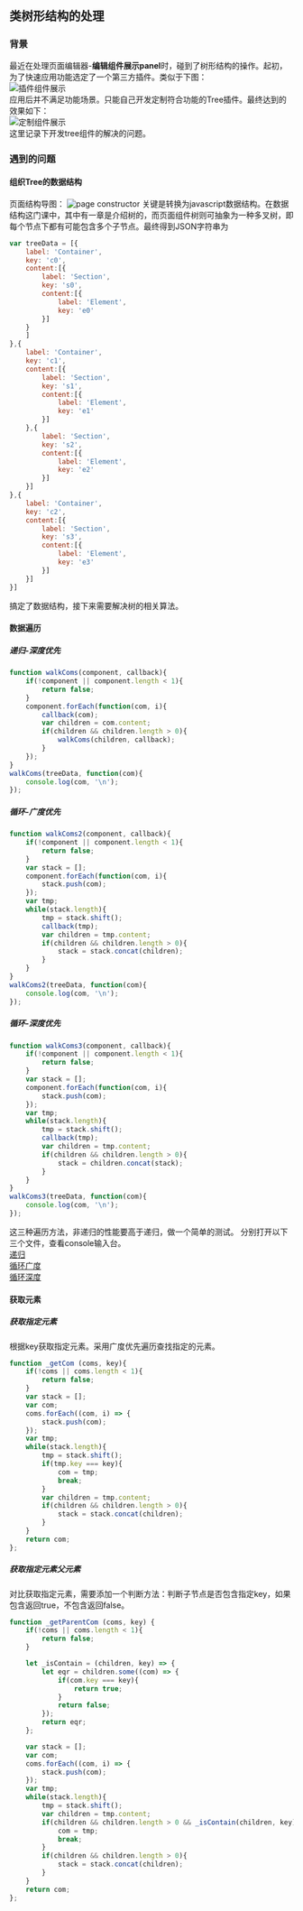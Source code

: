 ## 类树形结构的处理
### 背景
最近在处理页面编辑器-**编辑组件展示panel**时，碰到了树形结构的操作。起初，为了快速应用功能选定了一个第三方插件。类似于下图：  
![插件组件展示](asset/tree_before.png)  
应用后并不满足功能场景。只能自己开发定制符合功能的Tree插件。最终达到的效果如下：  
![定制组件展示](asset/tree.png)  
这里记录下开发tree组件的解决的问题。
### 遇到的问题
#### 组织Tree的数据结构
页面结构导图：
![page constructor](asset/PAGE.png)
关键是转换为javascript数据结构。在数据结构这门课中，其中有一章是介绍树的，而页面组件树则可抽象为一种多叉树，即每个节点下都有可能包含多个子节点。最终得到JSON字符串为
```javascript
var treeData = [{
    label: 'Container',
    key: 'c0',
    content:[{
        label: 'Section',
        key: 's0',
        content:[{
            label: 'Element',
            key: 'e0'
        }]
    }
    ]
},{
    label: 'Container',
    key: 'c1',
    content:[{
        label: 'Section',
        key: 's1',
        content:[{
            label: 'Element',
            key: 'e1'
        }]
    },{
        label: 'Section',
        key: 's2',
        content:[{
            label: 'Element',
            key: 'e2'
        }]
    }]
},{
    label: 'Container',
    key: 'c2',
    content:[{
        label: 'Section',
        key: 's3',
        content:[{
            label: 'Element',
            key: 'e3'
        }]
    }]
}]
```
搞定了数据结构，接下来需要解决树的相关算法。
#### 数据遍历
##### 递归-深度优先
```javascript
function walkComs(component, callback){
    if(!component || component.length < 1){
        return false;
    }
    component.forEach(function(com, i){
        callback(com);
        var children = com.content;
        if(children && children.length > 0){
            walkComs(children, callback);
        }
    });
}
walkComs(treeData, function(com){
    console.log(com, '\n');
});
```
##### 循环-广度优先
```javascript
function walkComs2(component, callback){
    if(!component || component.length < 1){
        return false;
    }
    var stack = [];
    component.forEach(function(com, i){
        stack.push(com);
    });
    var tmp;
    while(stack.length){
        tmp = stack.shift();
        callback(tmp);
        var children = tmp.content;
        if(children && children.length > 0){
            stack = stack.concat(children);
        }
    }
}
walkComs2(treeData, function(com){
    console.log(com, '\n');
});
```
##### 循环-深度优先
```javascript
function walkComs3(component, callback){
    if(!component || component.length < 1){
        return false;
    }
    var stack = [];
    component.forEach(function(com, i){
        stack.push(com);
    });
    var tmp;
    while(stack.length){
        tmp = stack.shift();
        callback(tmp);
        var children = tmp.content;
        if(children && children.length > 0){
            stack = children.concat(stack);
        }
    }
}
walkComs3(treeData, function(com){
    console.log(com, '\n');
});
```
这三种遍历方法，非递归的性能要高于递归，做一个简单的测试。
分别打开以下三个文件，查看console输入台。  
[递归](tree_re.html)  
[循环广度](tree_g.html)  
[循环深度](tree_d.html)
#### 获取元素
##### 获取指定元素
根据key获取指定元素。采用广度优先遍历查找指定的元素。
```javascript
function _getCom (coms, key){
    if(!coms || coms.length < 1){
        return false;
    }
    var stack = [];
    var com;
    coms.forEach((com, i) => {
        stack.push(com);
    });
    var tmp;
    while(stack.length){
        tmp = stack.shift();
        if(tmp.key === key){
            com = tmp;
            break;
        }
        var children = tmp.content;
        if(children && children.length > 0){
            stack = stack.concat(children);
        }
    }
    return com;
};
```
##### 获取指定元素父元素
对比获取指定元素，需要添加一个判断方法：判断子节点是否包含指定key，如果包含返回true，不包含返回false。
```javascript
function _getParentCom (coms, key) {
    if(!coms || coms.length < 1){
        return false;
    }

    let _isContain = (children, key) => {
        let eqr = children.some((com) => {
            if(com.key === key){
                return true;
            }
            return false;
        });
        return eqr;
    };

    var stack = [];
    var com;
    coms.forEach((com, i) => {
        stack.push(com);
    });
    var tmp;
    while(stack.length){
        tmp = stack.shift();
        var children = tmp.content;
        if(children && children.length > 0 && _isContain(children, key)){
            com = tmp;
            break;
        }
        if(children && children.length > 0){
            stack = stack.concat(children);
        }
    }
    return com;
};
```